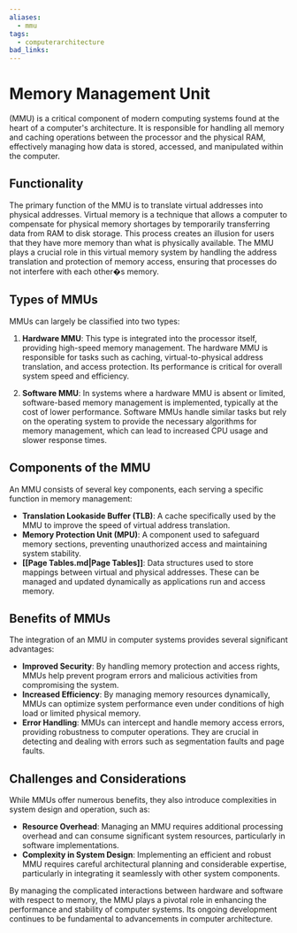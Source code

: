 ```yaml
---
aliases:
  - mmu
tags:
  - computerarchitecture
bad_links:
---
```

# Memory Management Unit
(MMU) is a critical component of modern computing systems found at the heart of a computer's architecture. It is responsible for handling all memory and caching operations between the processor and the physical RAM, effectively managing how data is stored, accessed, and manipulated within the computer.

## Functionality

The primary function of the MMU is to translate virtual addresses into physical addresses. Virtual memory is a technique that allows a computer to compensate for physical memory shortages by temporarily transferring data from RAM to disk storage. This process creates an illusion for users that they have more memory than what is physically available. The MMU plays a crucial role in this virtual memory system by handling the address translation and protection of memory access, ensuring that processes do not interfere with each other�s memory.

## Types of MMUs

MMUs can largely be classified into two types:

1. **Hardware MMU**: 
   This type is integrated into the processor itself, providing high-speed memory management. The hardware MMU is responsible for tasks such as caching, virtual-to-physical address translation, and access protection. Its performance is critical for overall system speed and efficiency.

2. **Software MMU**: 
   In systems where a hardware MMU is absent or limited, software-based memory management is implemented, typically at the cost of lower performance. Software MMUs handle similar tasks but rely on the operating system to provide the necessary algorithms for memory management, which can lead to increased CPU usage and slower response times.

## Components of the MMU

An MMU consists of several key components, each serving a specific function in memory management:

- **Translation Lookaside Buffer (TLB)**: 
  A cache specifically used by the MMU to improve the speed of virtual address translation.
- **Memory Protection Unit (MPU)**: 
  A component used to safeguard memory sections, preventing unauthorized access and maintaining system stability.
- **[[Page Tables.md|Page Tables]]**: 
  Data structures used to store mappings between virtual and physical addresses. These can be managed and updated dynamically as applications run and access memory.

## Benefits of MMUs

The integration of an MMU in computer systems provides several significant advantages:

- **Improved Security**: 
  By handling memory protection and access rights, MMUs help prevent program errors and malicious activities from compromising the system.
- **Increased Efficiency**: 
  By managing memory resources dynamically, MMUs can optimize system performance even under conditions of high load or limited physical memory.
- **Error Handling**: 
  MMUs can intercept and handle memory access errors, providing robustness to computer operations. They are crucial in detecting and dealing with errors such as segmentation faults and page faults.

## Challenges and Considerations

While MMUs offer numerous benefits, they also introduce complexities in system design and operation, such as:

- **Resource Overhead**: 
  Managing an MMU requires additional processing overhead and can consume significant system resources, particularly in software implementations.
- **Complexity in System Design**: 
  Implementing an efficient and robust MMU requires careful architectural planning and considerable expertise, particularly in integrating it seamlessly with other system components.

By managing the complicated interactions between hardware and software with respect to memory, the MMU plays a pivotal role in enhancing the performance and stability of computer systems. Its ongoing development continues to be fundamental to advancements in computer architecture.